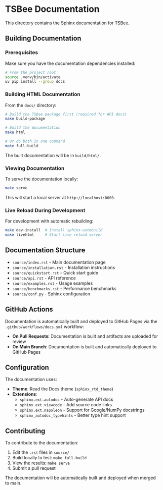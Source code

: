 # TSBee Documentation

This directory contains the Sphinx documentation for TSBee.

## Building Documentation

### Prerequisites

Make sure you have the documentation dependencies installed:

```bash
# From the project root
source .venv/bin/activate
uv pip install --group docs
```

### Building HTML Documentation

From the `docs/` directory:

```bash
# Build the TSBee package first (required for API docs)
make build-package

# Build the documentation
make html

# Or do both in one command
make full-build
```

The built documentation will be in `build/html/`.

### Viewing Documentation

To serve the documentation locally:

```bash
make serve
```

This will start a local server at `http://localhost:8000`.

### Live Reload During Development

For development with automatic rebuilding:

```bash
make dev-install  # Install sphinx-autobuild
make livehtml     # Start live reload server
```

## Documentation Structure

- `source/index.rst` - Main documentation page
- `source/installation.rst` - Installation instructions
- `source/quickstart.rst` - Quick start guide
- `source/api.rst` - API reference
- `source/examples.rst` - Usage examples
- `source/benchmarks.rst` - Performance benchmarks
- `source/conf.py` - Sphinx configuration

## GitHub Actions

Documentation is automatically built and deployed to GitHub Pages via the `.github/workflows/docs.yml` workflow:

- **On Pull Requests**: Documentation is built and artifacts are uploaded for review
- **On Main Branch**: Documentation is built and automatically deployed to GitHub Pages

## Configuration

The documentation uses:

- **Theme**: Read the Docs theme (`sphinx_rtd_theme`)
- **Extensions**:
  - `sphinx.ext.autodoc` - Auto-generate API docs
  - `sphinx.ext.viewcode` - Add source code links
  - `sphinx.ext.napoleon` - Support for Google/NumPy docstrings
  - `sphinx_autodoc_typehints` - Better type hint support

## Contributing

To contribute to the documentation:

1. Edit the `.rst` files in `source/`
2. Build locally to test: `make full-build`
3. View the results: `make serve`
4. Submit a pull request

The documentation will be automatically built and deployed when merged to main.
